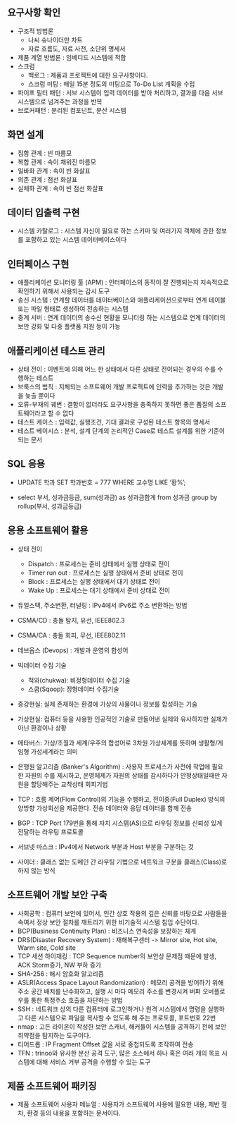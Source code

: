 ## 요구사항 확인
- 구조적 방법론
  - 나씨 슈나이더만 차트
  - 자료 흐름도, 자료 사전, 소단위 명세서
- 제품 계열 방법론 : 임베디드 시스템에 적합
- 스크럼
  - 백로그 : 제품과 프로젝트에 대한 요구사항이다.
  - 스크럼 미팅 : 매일 15분 정도의 미팅으로 To-Do List 계획을 수립
- 파이프 필터 패턴 :  서브 시스템이 입력 데이터를 받아 처리하고, 결과를 다음 서브 시스템으로 넘겨주는 과정을 반복
- 브로커패턴 : 분리된 컴포넌트, 분산 시스템


## 화면 설계
- 집합 관계 : 빈 마름모
- 복합 관계 : 속이 채워진 마름모
- 일바화 관계 : 속이 빈 화살표
- 의존 관계 : 점선 화살표
- 실체화 관계 : 속이 빈 점선 화살표

## 데이터 입출력 구현
- 시스템 카탈로그 : 시스템 자신이 필요로 하는 스키마 및 여러가지 객체에 관한 정보를 포함하고 있는 시스템 데이터베이스이다

## 인터페이스 구현
- 애플리케이션 모니터링 툴 (APM) : 인터페이스의 동작이 잘 진행되는지 지속적으로 확인하기 위해서 사용되는 감시 도구
- 송신 시스템 : 연계할 데이터를 데이터베이스와 애플리케이션으로부터 연계 테이블 또는 파일 형태로 생성하여 전송하는 시스템
- 중계 서버 : 연계 데이터의 송수신 현황을 모니터링 하는 시스템으로 연계 데이터의 보안 강화 및 다중 플랫폼 지원 등이 가능


## 애플리케이션 테스트 관리
- 상태 전이 : 이벤트에 의해 어느 한 상태에서 다른 상태로 전이되는 경우의 수를 수행하는 테스트
- 브룩스의 법칙 : 지체되는 소프트웨어 개발 프로젝트에 인력을 추가하는 것은 개발을 늦출 뿐이다
- 오류-부재의 궤변 : 결함이 없더라도 요구사항을 충족하지 못하면 좋은 품질의 소프트웨어라고 할 수 없다
- 테스트 케이스 : 입력값, 실행조건, 기대 결과로 구성된 테스트 항목의 명세서
- 테스트 베이시스 : 분석, 설계 단계의 논리적인 Case로 테스트 설계를 위한 기준이 되는 문서

## SQL 응용
- UPDATE 학과
  SET 학과번호 = 777
  WHERE 교수명 LIKE ‘황%’;
  
- select 부서, 성과금등급, sum(성과금) as 성과금합계
  from 성과금
  group by rollup(부서, 성과금등급)
  
## 응용 소프트웨어 활용
- 상태 전이
  - Dispatch : 프로세스는 준비 상태에서 실행 상태로 전이
  - Timer run out : 프로세스는 실행 상태에서 준비 상태로 전이
  - Block : 프로세스는 실행 상태에서 대기 상태로 전이
  - Wake Up : 프로세스는 대기 상태에서 준비 상태로 전이
  
- 듀얼스택, 주소변환, 터널링 : IPv4에서 IPv6로 주소 변환하는 방법
- CSMA/CD : 충돌 탐지, 유선, IEEE802.3
- CSMA/CA : 충돌 회피, 무선, IEEE802.11
- 데브옵스 (Devops) : 개발과 운영의 합성어
- 빅데이터 수집 기술 
  - 척와(chukwa): 비정형데이터 수집 기술
  - 스쿱(Sqoop): 정형데이터 수집기술
- 증강현실: 실제 존재하는 환경에 가상의 사물이나 정보를 합성하는 기술
- 가상현실: 컴퓨터 등을 사용한 인공적인 기술로 만들어낸 실제와 유사하지만 실제가 아닌 환경이나 상황
- 메타버스: 가상/초월과 세계/우주의 합성어로 3차원 가상셰계를 뜻하며 생활형/게임형 가성세계라는 의미
- 은행원 알고리즘 (Banker's Algorithm) :  사용자 프로세스가 사전에 작업에 필요한 자원의 수를 제시하고, 운영체제가 자원의 상태를 감시하다가 안정상태일때만 자원을 할당해주는 교착상태 회피기법
- TCP : 흐름 제어(Flow Control)의 기능을 수행하고, 전이중(Full Duplex) 방식의 양방향 가상회선을 제공한다. 전송 데이터와 응답 데이터를 함께 전송
- BGP : TCP Port 179번을 통해 자치 시스템(AS)으로 라우팅 정보를 신뢰성 있게 전달하는 라우팅 프로토콜
- 서브넷 마스크 : IPv4에서 Network 부분과 Host 부분을 구분하는 것
- 사이더 : 클래스 없는 도메인 간 라우팅 기법으로 네트워크 구분을 클래스(Class)로 하지 않는 방식



## 소프트웨어 개발 보안 구축
- 사회공학 : 컴퓨터 보안에 있어서, 인간 상호 작용의 깊은 신뢰를 바탕으로 사람들을 속여서 정상 보안 절차를 깨트리기 위한 비기술적 시스템 침입 수단이다.
- BCP(Business Continuity Plan) : 비즈니스 연속성을 보장하는 체계
- DRS(Disaster Recovery System) : 재해복구센터 -> Mirror site, Hot site, Warm site, Cold site
- TCP 세션 하이재킹 : TCP Sequence number의 보안상 문제점 때문에 발생, ACK Storm증가, NW 부하 증가
- SHA-256 : 해시 암호화 알고리즘
- ASLR(Access Space Layout Randomization) : 메모리 공격을 방어하기 위해 주소 공간 배치를 난수화하고, 실행 시 마다 메모리 주소를 변경시켜 버퍼 오버플로우를 통한 특정주소 호출을 차단하는 방법
- SSH : 네트워크 상의 다른 컴퓨터에 로그인하거나 원격 시스템에서 명령을 실행하고 다른 시스템으로 파일을 복사할 수 있도록 해 주는 프로토콜, 포트번호 22번
- nmap : 고든 라이온이 작성한 보안 스캐너, 해커들이 시스템을 공격하기 전에 보안 취약점을 탐지하는 도구이다.
- 티어드롭 : IP Fragment Offset 값을 서로 중첩되도록 조작하여 전송
- TFN : trinoo와 유사한 분산 공격 도구, 많은 소스에서 하나 혹은 여러 개의 목표 시스템에 대해 서비스 거부 공격을 수행할 수 있는 도구

## 제품 소프트웨어 패키징
- 제품 소프트웨어 사용자 메뉴얼 : 사용자가 소프트웨어 사용에 필요한 내용, 제반 절차, 환경 등의 내용을 포함하는 문서이다.

